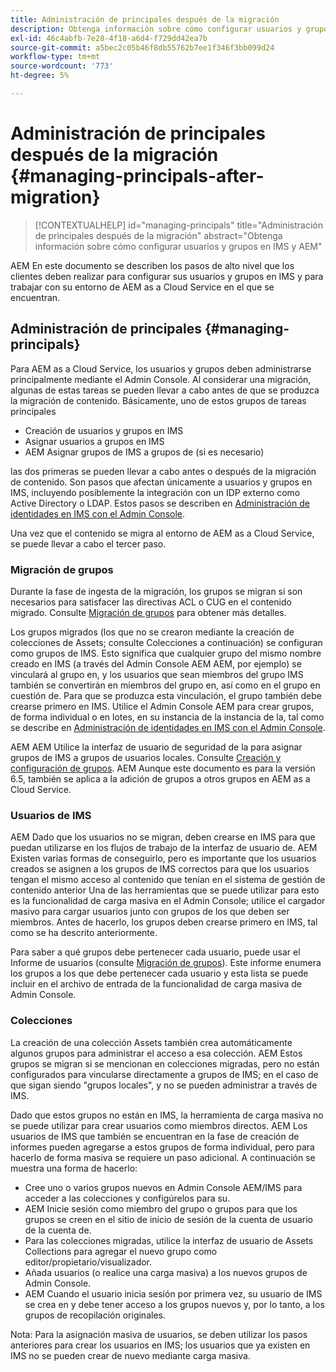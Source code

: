 ```yaml
---
title: Administración de principales después de la migración
description: Obtenga información sobre cómo configurar usuarios y grupos en IMS y AEM
exl-id: 46c4abfb-7e28-4f18-a6d4-f729dd42ea7b
source-git-commit: a5bec2c05b46f8db55762b7ee1f346f3bb099d24
workflow-type: tm+mt
source-wordcount: '773'
ht-degree: 5%

---
```


# Administración de principales después de la migración {#managing-principals-after-migration}

>[!CONTEXTUALHELP]
>id="managing-principals"
>title="Administración de principales después de la migración"
>abstract="Obtenga información sobre cómo configurar usuarios y grupos en IMS y AEM"

AEM En este documento se describen los pasos de alto nivel que los clientes deben realizar para configurar sus usuarios y grupos en IMS y para trabajar con su entorno de AEM as a Cloud Service en el que se encuentran.

## Administración de principales {#managing-principals}

Para AEM as a Cloud Service, los usuarios y grupos deben administrarse principalmente mediante el Admin Console.  Al considerar una migración, algunas de estas tareas se pueden llevar a cabo antes de que se produzca la migración de contenido.  Básicamente, uno de estos grupos de tareas principales

* Creación de usuarios y grupos en IMS
* Asignar usuarios a grupos en IMS
* AEM Asignar grupos de IMS a grupos de (si es necesario)

las dos primeras se pueden llevar a cabo antes o después de la migración de contenido.  Son pasos que afectan únicamente a usuarios y grupos en IMS, incluyendo posiblemente la integración con un IDP externo como Active Directory o LDAP.  Estos pasos se describen en [Administración de identidades en IMS con el Admin Console](/help/journey-migration/managing-principals.md).

Una vez que el contenido se migra al entorno de AEM as a Cloud Service, se puede llevar a cabo el tercer paso.

### Migración de grupos

Durante la fase de ingesta de la migración, los grupos se migran si son necesarios para satisfacer las directivas ACL o CUG en el contenido migrado.  Consulte [Migración de grupos](/help/journey-migration/content-transfer-tool/using-content-transfer-tool/group-migration.md) para obtener más detalles.

Los grupos migrados (los que no se crearon mediante la creación de colecciones de Assets; consulte Colecciones a continuación) se configuran como grupos de IMS.  Esto significa que cualquier grupo del mismo nombre creado en IMS (a través del Admin Console AEM AEM, por ejemplo) se vinculará al grupo en, y los usuarios que sean miembros del grupo IMS también se convertirán en miembros del grupo en, así como en el grupo en cuestión de.  Para que se produzca esta vinculación, el grupo también debe crearse primero en IMS.  Utilice el Admin Console AEM para crear grupos, de forma individual o en lotes, en su instancia de la instancia de la, tal como se describe en [Administración de identidades en IMS con el Admin Console](/help/journey-migration/managing-principals.md).

AEM AEM Utilice la interfaz de usuario de seguridad de la para asignar grupos de IMS a grupos de usuarios locales.  Consulte [Creación y configuración de grupos](https://experienceleague.adobe.com/en/docs/experience-manager-65/content/forms/administrator-help/setup-organize-users/creating-configuring-groups#edit-a-group).  AEM Aunque este documento es para la versión 6.5, también se aplica a la adición de grupos a otros grupos en AEM as a Cloud Service.

### Usuarios de IMS

AEM Dado que los usuarios no se migran, deben crearse en IMS para que puedan utilizarse en los flujos de trabajo de la interfaz de usuario de.  AEM Existen varias formas de conseguirlo, pero es importante que los usuarios creados se asignen a los grupos de IMS correctos para que los usuarios tengan el mismo acceso al contenido que tenían en el sistema de gestión de contenido anterior  Una de las herramientas que se puede utilizar para esto es la funcionalidad de carga masiva en el Admin Console; utilice el cargador masivo para cargar usuarios junto con grupos de los que deben ser miembros.  Antes de hacerlo, los grupos deben crearse primero en IMS, tal como se ha descrito anteriormente.

Para saber a qué grupos debe pertenecer cada usuario, puede usar el Informe de usuarios (consulte [Migración de grupos](/help/journey-migration/content-transfer-tool/using-content-transfer-tool/group-migration.md)).  Este informe enumera los grupos a los que debe pertenecer cada usuario y esta lista se puede incluir en el archivo de entrada de la funcionalidad de carga masiva de Admin Console.

### Colecciones

La creación de una colección Assets también crea automáticamente algunos grupos para administrar el acceso a esa colección.  AEM Estos grupos se migran si se mencionan en colecciones migradas, pero no están configurados para vincularse directamente a grupos de IMS; en el caso de que sigan siendo &quot;grupos locales&quot;, y no se pueden administrar a través de IMS.

Dado que estos grupos no están en IMS, la herramienta de carga masiva no se puede utilizar para crear usuarios como miembros directos.  AEM Los usuarios de IMS que también se encuentran en la fase de creación de informes pueden agregarse a estos grupos de forma individual, pero para hacerlo de forma masiva se requiere un paso adicional.  A continuación se muestra una forma de hacerlo:
* Cree uno o varios grupos nuevos en Admin Console AEM/IMS para acceder a las colecciones y configúrelos para su.
* AEM Inicie sesión como miembro del grupo o grupos para que los grupos se creen en el sitio de inicio de sesión de la cuenta de usuario de la cuenta de.
* Para las colecciones migradas, utilice la interfaz de usuario de Assets Collections para agregar el nuevo grupo como editor/propietario/visualizador.
* Añada usuarios (o realice una carga masiva) a los nuevos grupos de Admin Console.
* AEM Cuando el usuario inicia sesión por primera vez, su usuario de IMS se crea en y debe tener acceso a los grupos nuevos y, por lo tanto, a los grupos de recopilación originales.

Nota: Para la asignación masiva de usuarios, se deben utilizar los pasos anteriores para crear los usuarios en IMS; los usuarios que ya existen en IMS no se pueden crear de nuevo mediante carga masiva.

